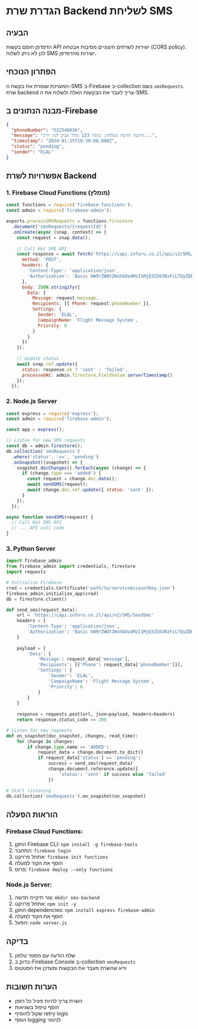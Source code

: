 # הגדרת שרת Backend לשליחת SMS

## הבעיה
הדפדפן חוסם בקשות API ישירות לשרתים חיצוניים מסיבות אבטחה (CORS policy). לכן לא ניתן לשלוח SMS ישירות מהדפדפן.

## הפתרון הנוכחי
המערכת שומרת את בקשת ה-SMS ב-Firebase ב-collection בשם `smsRequests`. שרת backend צריך לעבד את הבקשות האלה ולשלוח את ה-SMS.

## מבנה הנתונים ב-Firebase
```json
{
  "phoneNumber": "522546036",
  "message": "הודעה חדשה נשלחה: טיסה 123 מתל אביב לניו יורק...",
  "timestamp": "2024-01-15T10:30:00.000Z",
  "status": "pending",
  "sender": "ELAL"
}
```

## אפשרויות לשרת Backend

### 1. Firebase Cloud Functions (מומלץ)
```javascript
const functions = require('firebase-functions');
const admin = require('firebase-admin');

exports.processSMSRequests = functions.firestore
  .document('smsRequests/{requestId}')
  .onCreate(async (snap, context) => {
    const request = snap.data();
    
    // Call Hot SMS API
    const response = await fetch('https://capi.inforu.co.il/api/v2/SMS/SendSms', {
      method: 'POST',
      headers: {
        'Content-Type': 'application/json',
        'Authorization': 'Basic bW9rZWQtZWxhbDo4MzI1MjQ3ZS03NzFiLTQyZDEtODg2Mi03MjdmZTYwYjRiOGI=',
      },
      body: JSON.stringify({
        Data: {
          Message: request.message,
          Recipients: [{ Phone: request.phoneNumber }],
          Settings: {
            Sender: 'ELAL',
            CampaignName: 'Flight Message System',
            Priority: 0
          }
        }
      })
    });
    
    // Update status
    await snap.ref.update({
      status: response.ok ? 'sent' : 'failed',
      processedAt: admin.firestore.FieldValue.serverTimestamp()
    });
  });
```

### 2. Node.js Server
```javascript
const express = require('express');
const admin = require('firebase-admin');

const app = express();

// Listen for new SMS requests
const db = admin.firestore();
db.collection('smsRequests')
  .where('status', '==', 'pending')
  .onSnapshot((snapshot) => {
    snapshot.docChanges().forEach(async (change) => {
      if (change.type === 'added') {
        const request = change.doc.data();
        await sendSMS(request);
        await change.doc.ref.update({ status: 'sent' });
      }
    });
  });

async function sendSMS(request) {
  // Call Hot SMS API
  // ... API call code
}
```

### 3. Python Server
```python
import firebase_admin
from firebase_admin import credentials, firestore
import requests

# Initialize Firebase
cred = credentials.Certificate('path/to/serviceAccountKey.json')
firebase_admin.initialize_app(cred)
db = firestore.client()

def send_sms(request_data):
    url = 'https://capi.inforu.co.il/api/v2/SMS/SendSms'
    headers = {
        'Content-Type': 'application/json',
        'Authorization': 'Basic bW9rZWQtZWxhbDo4MzI1MjQ3ZS03NzFiLTQyZDEtODg2Mi03MjdmZTYwYjRiOGI='
    }
    
    payload = {
        'Data': {
            'Message': request_data['message'],
            'Recipients': [{'Phone': request_data['phoneNumber']}],
            'Settings': {
                'Sender': 'ELAL',
                'CampaignName': 'Flight Message System',
                'Priority': 0
            }
        }
    }
    
    response = requests.post(url, json=payload, headers=headers)
    return response.status_code == 200

# Listen for new requests
def on_snapshot(doc_snapshot, changes, read_time):
    for change in changes:
        if change.type.name == 'ADDED':
            request_data = change.document.to_dict()
            if request_data['status'] == 'pending':
                success = send_sms(request_data)
                change.document.reference.update({
                    'status': 'sent' if success else 'failed'
                })

# Start listening
db.collection('smsRequests').on_snapshot(on_snapshot)
```

## הוראות הפעלה

### Firebase Cloud Functions:
1. התקן Firebase CLI: `npm install -g firebase-tools`
2. התחבר: `firebase login`
3. אתחל פרויקט: `firebase init functions`
4. הוסף את הקוד למעלה
5. פרוס: `firebase deploy --only functions`

### Node.js Server:
1. צור תיקייה חדשה: `mkdir sms-backend`
2. אתחל פרויקט: `npm init -y`
3. התקן dependencies: `npm install express firebase-admin`
4. הוסף את הקוד למעלה
5. הפעל: `node server.js`

## בדיקה
1. שלח הודעה עם מספר טלפון
2. בדוק ב-Firebase Console ב-collection `smsRequests`
3. ודא שהשרת מעבד את הבקשות ומעדכן את הסטטוס

## הערות חשובות
- השרת צריך להיות פעיל כל הזמן
- הוסף טיפול בשגיאות
- שקול להוסיף retry logic
- הוסף logging לניטור
